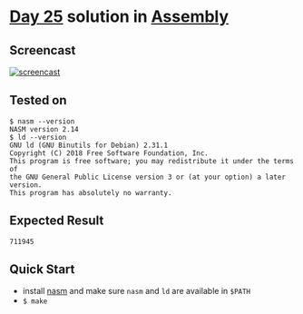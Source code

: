# [Day 25](https://adventofcode.com/2020/day/25) solution in [Assembly](https://en.wikipedia.org/wiki/Assembly_language)

## Screencast

[![screencast](http://i3.ytimg.com/vi/6m7PSAkbelE/hqdefault.jpg)](https://www.youtube.com/watch?v=6m7PSAkbelE&list=PLpM-Dvs8t0Vba3v-9lweHuomr0DPhdX6P&t=657s)

## Tested on

```console
$ nasm --version
NASM version 2.14
$ ld --version
GNU ld (GNU Binutils for Debian) 2.31.1
Copyright (C) 2018 Free Software Foundation, Inc.
This program is free software; you may redistribute it under the terms of
the GNU General Public License version 3 or (at your option) a later version.
This program has absolutely no warranty.
```

## Expected Result

```console
711945
```

## Quick Start

- install [nasm](https://www.nasm.us/pub/nasm/releasebuilds/?C=M;O=D) and make sure `nasm` and `ld` are available in `$PATH`
- `$ make`
